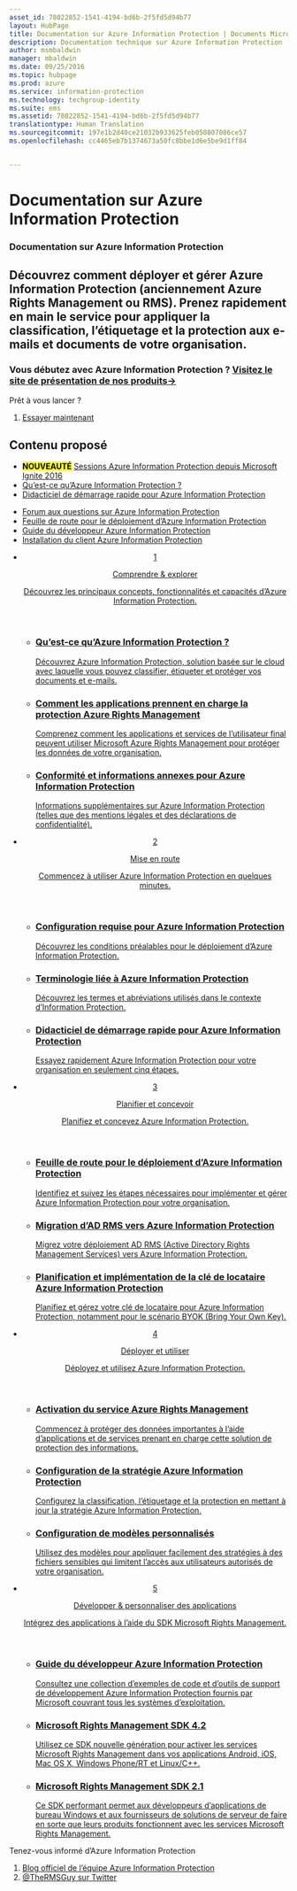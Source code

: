 ```yaml
---
asset_id: 78022852-1541-4194-bd6b-2f5fd5d94b77
layout: HubPage
title: Documentation sur Azure Information Protection | Documents Microsoft
description: Documentation technique sur Azure Information Protection
author: msmbaldwin
manager: mbaldwin
ms.date: 09/25/2016
ms.topic: hubpage
ms.prod: azure
ms.service: information-protection
ms.technology: techgroup-identity
ms.suite: ems
ms.assetid: 78022852-1541-4194-bd6b-2f5fd5d94b77
translationtype: Human Translation
ms.sourcegitcommit: 197e1b2d40ce21032b933625feb050807086ce57
ms.openlocfilehash: cc4465eb7b1374673a50fc8bbe1d6e5be9d1ff84


---
```

# <a name="azure-information-protection-documentation"></a>Documentation sur Azure Information Protection
<article id="main">
    <section id="hero-content">
      <h1>Documentation sur Azure Information Protection</h1>
      <h2>Découvrez comment déployer et gérer Azure Information Protection (anciennement Azure Rights Management ou RMS). Prenez rapidement en main le service pour appliquer la classification, l’étiquetage et la protection aux e-mails et documents de votre organisation.</h2>
      <h3>Vous débutez avec Azure Information Protection ? <a href="https://www.microsoft.com/en-us/cloud-platform/azure-information-protection" target="_blank">Visitez le site de présentation de nos produits&rarr;</a></h3>
    </section>
    <aside class="alert section-border">
        <p>Prêt à vous lancer ?</p>
        <ol class="action-list">
            <li><a href="https://portal.office.com/Signup?&OfferId=A43415D3-404C-4df3-B31B-AAD28118A778&dl=INFORMATIONPROTECTION&ali=1#0" target="_blank" class="button-bordered button-translucent">Essayer maintenant</a></li>
        </ol>
    </aside>
    <section id="featured" class="container">
      <h2 class="section-heading"><span class="icon icon-warning"></span> Contenu proposé</h2>
      <div class="features row">
        <ul class="column column-half">
          <li><mark><b>NOUVEAUTÉ</b></mark> <a href="./understand-explore/what-is-information-protection.md#resources-for-azure-information-protection">Sessions Azure Information Protection depuis Microsoft Ignite 2016</a></li>
          <li><a href="./understand-explore/what-is-information-protection.md">Qu’est-ce qu’Azure Information Protection ?</a></li>
          <li><a href="./get-started/infoprotect-quick-start-tutorial.md">Didacticiel de démarrage rapide pour Azure Information Protection</a></li>
        </ul>
        <ul class="column column-half">
          <li><a href="./get-started/faqs.md">Forum aux questions sur Azure Information Protection</a></li>
      <li><a href="./plan-design/deployment-roadmap.md">Feuille de route pour le déploiement d’Azure Information Protection</a></li>
          <li><a href="./develop/developers-guide.md">Guide du développeur Azure Information Protection</a></li>
          <li><a href="./rms-client/info-protect-client.md">Installation du client Azure Information Protection</a></li>
        </ul>
      </div>
    </section>
    <div id="journeys">
      <section class="container">
        <ul class="journeys-list">
          <li class="journey-step">
            <header class="journey-step-header row">
              <a href="./understand-explore/azure-rights-management.md">
                <div class="title column-third">
                  <span class="step-number">1</span>
                  <p>Comprendre &amp; explorer</p>
                </div>
                <p class="description column-two-thirds">Découvrez les principaux concepts, fonctionnalités et capacités d’Azure Information Protection.</p>
              </a>
            </header>
            <section class="journey-step-elements content">
              <ul class="row">
                <li class="column-third">
                  <a href="./understand-explore/what-is-information-protection.md">
                    <h3>Qu’est-ce qu’Azure Information Protection ?</h3>
                    <p>Découvrez Azure Information Protection, solution basée sur le cloud avec laquelle vous pouvez classifier, étiqueter et protéger vos documents et e-mails.</p>
                  </a>
                </li>
                <li class="column-third">
                  <a href="./understand-explore/applications-support.md">
                    <h3>Comment les applications prennent en charge la protection Azure Rights Management</h3>
                    <p>Comprenez comment les applications et services de l’utilisateur final peuvent utiliser Microsoft Azure Rights Management pour protéger les données de votre organisation.</p>
                  </a>
                </li>
                <li class="column-third">
                  <a href="./understand-explore/compliance.md">
                    <h3>Conformité et informations annexes pour Azure Information Protection</h3>
                    <p>Informations supplémentaires sur Azure Information Protection (telles que des mentions légales et des déclarations de confidentialité).</p>
                  </a>
                </li>
              </ul>
            </section>
          </li>
          <li class="journey-step">
            <header class="journey-step-header row">
              <a href="./get-started/requirements-azure-rms.md">
                <div class="title column-third">
                  <span class="step-number">2</span>
                  <p>Mise en route</p>
                </div>
                <p class="description column-two-thirds">Commencez à utiliser Azure Information Protection en quelques minutes.</p>
              </a>
            </header>
            <section class="journey-step-elements content">
              <ul class="row">
                <li class="column-third">
                  <a href="./get-started/requirements-azure-rms.md">
                    <h3>Configuration requise pour Azure Information Protection</h3>
                    <p>Découvrez les conditions préalables pour le déploiement d’Azure Information Protection.</p>
                  </a>
                </li>
                <li class="column-third">
                  <a href="./get-started/terminology.md">
                    <h3>Terminologie liée à Azure Information Protection</h3>
                    <p>Découvrez les termes et abréviations utilisés dans le contexte d’Information Protection.</p>
                  </a>
                </li>
                <li class="column-third">
                  <a href="./get-started/quick-start-tutorial.md">
                    <h3>Didacticiel de démarrage rapide pour Azure Information Protection</h3>
                    <p>Essayez rapidement Azure Information Protection pour votre organisation en seulement cinq étapes.</p>
                  </a>
                </li>
              </ul>
            </section>
          </li>
          <li class="journey-step">
            <header class="journey-step-header row">
              <a href="./plan-design/deployment-roadmap.md">
                <div class="title column-third">
                  <span class="step-number"> 3</span>
                  <p>Planifier et concevoir</p>
                </div>
                <p class="description column-two-thirds">Planifiez et concevez Azure Information Protection.</p>
              </a>
            </header>
            <section class="journey-step-elements content">
              <ul class="row">
                <li class="column-third">
                  <a href="./plan-design/deployment-roadmap.md">
                    <h3>Feuille de route pour le déploiement d’Azure Information Protection</h3>
                    <p>Identifiez et suivez les étapes nécessaires pour implémenter et gérer Azure Information Protection pour votre organisation.</p>
                  </a>
                </li>
                <li class="column-third">
                  <a href="./plan-design/migrate-from-ad-rms-to-azure-rms.md">
                    <h3>Migration d’AD RMS vers Azure Information Protection</h3>
                    <p>Migrez votre déploiement AD RMS (Active Directory Rights Management Services) vers Azure Information Protection.</p>
                  </a>
                </li>
                <li class="column-third">
                  <a href="./plan-design/plan-implement-tenant-key.md">
                    <h3>Planification et implémentation de la clé de locataire Azure Information Protection</h3>
                    <p>Planifiez et gérez votre clé de locataire pour Azure Information Protection, notamment pour le scénario BYOK (Bring Your Own Key).</p>
                  </a>
                </li>
              </ul>
            </section>
          </li>
          <li class="journey-step">
            <header class="journey-step-header row">
              <a href="./deploy-use/activate-service.md">
                <div class="title column-third">
                  <span class="step-number"> 4</span>
                  <p>Déployer et utiliser</p>
                </div>
                <p class="description column-two-thirds">Déployez et utilisez Azure Information Protection.</p>
              </a>
            </header>
            <section class="journey-step-elements content">
              <ul class="row">
                 <li class="column-third">
                 <a href="./deploy-use/activate-service.md">
                    <h3>Activation du service Azure Rights Management</h3>
                    <p>Commencez à protéger des données importantes à l’aide d’applications et de services prenant en charge cette solution de protection des informations.</p>
                  </a>
                </li>
                <li class="column-third">
                  <a href="./deploy-use/configure-applications.md">
                    <h3>Configuration de la stratégie Azure Information Protection</h3>
                    <p>Configurez la classification, l’étiquetage et la protection en mettant à jour la stratégie Azure Information Protection.</p>
                </li>
                <li class="column-third">
                  <a href="./deploy-use/configure-custom-templates.md">
                    <h3>Configuration de modèles personnalisés</h3>
                    <p>Utilisez des modèles pour appliquer facilement des stratégies à des fichiers sensibles qui limitent l’accès aux utilisateurs autorisés de votre organisation.</p>
                 </a>
                 </a>
                </li>
              </ul>
            </section>
          </li>
          <li class="journey-step">
            <header class="journey-step-header row">
              <a href="./develop/developers-guide.md">
                <div class="title column-third">
                  <span class="step-number"> 5</span>
                  <p>Développer &amp; personnaliser des applications</p>
                </div>
                <p class="description column-two-thirds">Intégrez des applications à l’aide du SDK Microsoft Rights Management.</p>
              </a>
            </header>
            <section class="journey-step-elements content">
              <ul class="row">
                <li class="column-third">
                  <a href="./develop/developers-guide.md">
                    <h3>Guide du développeur Azure Information Protection</h3>
                    <p>Consultez une collection d’exemples de code et d’outils de support de développement Azure Information Protection fournis par Microsoft couvrant tous les systèmes d’exploitation.</p>
                  </a>
                </li>
                <li class="column-third">
                  <a href="./develop/active-directory-rights-management-services-multi-platform-thin-client-sdk-portal.md">
                    <h3>Microsoft Rights Management SDK 4.2</h3>
                    <p>Utilisez ce SDK nouvelle génération pour activer les services Microsoft Rights Management dans vos applications Android, iOS, Mac OS X, Windows Phone/RT et Linux/C++.</p>
                  </a>
                </li>
                <li class="column-third">
                  <a href="./develop/microsoft-information-protection-and-control-client-portal.md">
                    <h3>Microsoft Rights Management SDK 2.1</h3>
                    <p>Ce SDK performant permet aux développeurs d’applications de bureau Windows et aux fournisseurs de solutions de serveur de faire en sorte que leurs produits fonctionnent avec les services Microsoft Rights Management.</p>
                  </a>
                </li>
              </ul>
            </section>
         </ul>
      </section>
    </div>
    <aside class="alert alert-social">
      <p>Tenez-vous informé d’Azure Information Protection <ol class="action-list">
        <li><a href="http://blogs.technet.com/b/rms/" target="_blank" class="button-bordered button-translucent">Blog officiel de l’équipe Azure Information Protection</a></li>
        <li><a href="https://twitter.com/TheRMSGuy" target="_blank" class="button-bordered button-translucent">@TheRMSGuy sur Twitter</a></li>
      </ol>
    </aside>
</article>



<!--HONumber=Nov16_HO1-->


